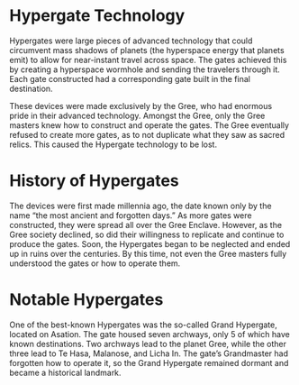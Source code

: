 # Hypergate Technology

Hypergates were large pieces of advanced technology that could circumvent mass shadows of planets (the hyperspace energy that planets emit) to allow for near-instant travel across space.
The gates achieved this by creating a hyperspace wormhole and sending the travelers through it.
Each gate constructed had a corresponding gate built in the final destination.

These devices were made exclusively by the Gree, who had enormous pride in their advanced technology.
Amongst the Gree, only the Gree masters knew how to construct and operate the gates.
The Gree eventually refused to create more gates, as to not duplicate what they saw as sacred relics.
This caused the Hypergate technology to be lost.

# History of Hypergates

The devices were first made millennia ago, the date known only by the name “the most ancient and forgotten days.” As more gates were constructed, they were spread all over the Gree Enclave.
However, as the Gree society declined, so did their willingness to replicate and continue to produce the gates.
Soon, the Hypergates began to be neglected and ended up in ruins over the centuries.
By this time, not even the Gree masters fully understood the gates or how to operate them.

# Notable Hypergates

One of the best-known Hypergates was the so-called Grand Hypergate, located on Asation.
The gate housed seven archways, only 5 of which have known destinations.
Two archways lead to the planet Gree, while the other three lead to Te Hasa, Malanose, and Licha In.
The gate’s Grandmaster had forgotten how to operate it, so the Grand Hypergate remained dormant and became a historical landmark.
